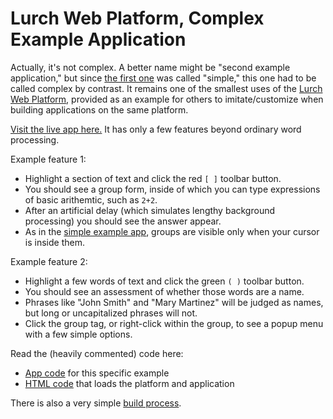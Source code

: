 
# Lurch Web Platform, Complex Example Application

Actually, it's not complex.  A better name might be "second example
application," but since
[the first one](https://github.com/lurchmath/lwp-example-simple)
was called "simple," this one had to be called complex by contrast.
It remains one of the smallest uses of the
[Lurch Web Platform](https://github.com/lurchmath/lurch),
provided as an example for others to imitate/customize when building
applications on the same platform.

[Visit the live app here.](https://lurchmath.github.io/lwp-example-complex)
It has only a few features beyond ordinary word processing.

Example feature 1:

 * Highlight a section of text and click the red `[ ]` toolbar button.
 * You should see a group form, inside of which you can type expressions
   of basic arithemtic, such as `2+2`.
 * After an artificial delay (which simulates lengthy background
   processing) you should see the answer appear.
 * As in the
   [simple example app](https://github.com/lurchmath/lwp-example-simple),
   groups are visible only when your cursor is inside them.

Example feature 2:

 * Highlight a few words of text and click the green `( )` toolbar button.
 * You should see an assessment of whether those words are a name.
 * Phrases like "John Smith" and "Mary Martinez" will be judged as names,
   but long or uncapitalized phrases will not.
 * Click the group tag, or right-click within the group, to see a popup
   menu with a few simple options.

Read the (heavily commented) code here:

 * [App code](lwp-example-complex.litcoffee) for this specific example
 * [HTML code](index.html) that loads the platform and application

There is also a very simple [build process](gulpfile.litcoffee).
